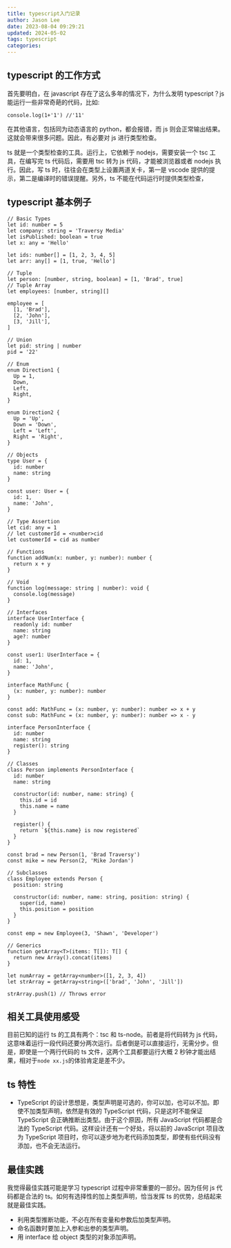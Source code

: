 ```yaml
---
title: typescript入门记录
author: Jason Lee
date: 2023-08-04 09:29:21
updated: 2024-05-02
tags: typescript
categories:
---
```


## typescript 的工作方式

首先要明白，在 javascript 存在了这么多年的情况下，为什么发明 typescript？js 能运行一些非常奇葩的代码，比如:

```
console.log(1+'1') //'11'
```

在其他语言，包括同为动态语言的 python，都会报错，而 js 则会正常输出结果。这就会带来很多问题。因此，有必要对 js 进行类型检查。

ts 就是一个类型检查的工具。运行上，它依赖于 nodejs，需要安装一个 tsc 工具，在编写完 ts 代码后，需要用 tsc 转为 js 代码，才能被浏览器或者 nodejs 执行。因此，写 ts 时，往往会在类型上设置两道关卡，第一是 vscode 提供的提示，第二是编译时的错误提醒。另外，ts 不能在代码运行时提供类型检查，

## typescript 基本例子

```
// Basic Types
let id: number = 5
let company: string = 'Traversy Media'
let isPublished: boolean = true
let x: any = 'Hello'

let ids: number[] = [1, 2, 3, 4, 5]
let arr: any[] = [1, true, 'Hello']

// Tuple
let person: [number, string, boolean] = [1, 'Brad', true]
// Tuple Array
let employees: [number, string][]

employee = [
  [1, 'Brad'],
  [2, 'John'],
  [3, 'Jill'],
]

// Union
let pid: string | number
pid = '22'

// Enum
enum Direction1 {
  Up = 1,
  Down,
  Left,
  Right,
}

enum Direction2 {
  Up = 'Up',
  Down = 'Down',
  Left = 'Left',
  Right = 'Right',
}

// Objects
type User = {
  id: number
  name: string
}

const user: User = {
  id: 1,
  name: 'John',
}

// Type Assertion
let cid: any = 1
// let customerId = <number>cid
let customerId = cid as number

// Functions
function addNum(x: number, y: number): number {
  return x + y
}

// Void
function log(message: string | number): void {
  console.log(message)
}

// Interfaces
interface UserInterface {
  readonly id: number
  name: string
  age?: number
}

const user1: UserInterface = {
  id: 1,
  name: 'John',
}

interface MathFunc {
  (x: number, y: number): number
}

const add: MathFunc = (x: number, y: number): number => x + y
const sub: MathFunc = (x: number, y: number): number => x - y

interface PersonInterface {
  id: number
  name: string
  register(): string
}

// Classes
class Person implements PersonInterface {
  id: number
  name: string

  constructor(id: number, name: string) {
    this.id = id
    this.name = name
  }

  register() {
    return `${this.name} is now registered`
  }
}

const brad = new Person(1, 'Brad Traversy')
const mike = new Person(2, 'Mike Jordan')

// Subclasses
class Employee extends Person {
  position: string

  constructor(id: number, name: string, position: string) {
    super(id, name)
    this.position = position
  }
}

const emp = new Employee(3, 'Shawn', 'Developer')

// Generics
function getArray<T>(items: T[]): T[] {
  return new Array().concat(items)
}

let numArray = getArray<number>([1, 2, 3, 4])
let strArray = getArray<string>(['brad', 'John', 'Jill'])

strArray.push(1) // Throws error
```

## 相关工具使用感受

目前已知的运行 ts 的工具有两个：tsc 和 ts-node。前者是将代码转为 js 代码，这意味着运行一段代码还要分两次运行。后者倒是可以直接运行，无需分步。但是，即使是一个两行代码的 ts 文件，这两个工具都要运行大概 2 秒钟才能出结果，相对于`node xx.js`的体验肯定是差不少。

## ts 特性

- TypeScript 的设计思想是，类型声明是可选的，你可以加，也可以不加。即使不加类型声明，依然是有效的 TypeScript 代码，只是这时不能保证 TypeScript 会正确推断出类型。由于这个原因，所有 JavaScript 代码都是合法的 TypeScript 代码。这样设计还有一个好处，将以前的 JavaScript 项目改为 TypeScript 项目时，你可以逐步地为老代码添加类型，即使有些代码没有添加，也不会无法运行。

## 最佳实践

我觉得最佳实践可能是学习 typescript 过程中非常重要的一部分。因为任何 js 代码都是合法的 ts。如何有选择性的加上类型声明，恰当发挥 ts 的优势，总结起来就是最佳实践。

- 利用类型推断功能，不必在所有变量和参数后加类型声明。
- 命名函数时要加上入参和出参的类型声明。
- 用 interface 给 object 类型的对象添加声明。
